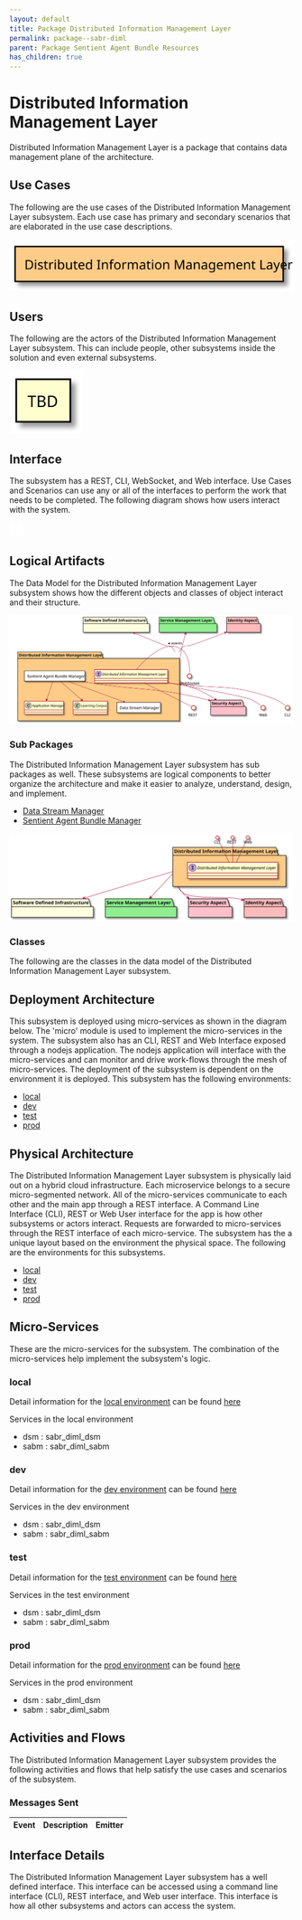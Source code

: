 ```yaml
---
layout: default
title: Package Distributed Information Management Layer
permalink: package--sabr-diml
parent: Package Sentient Agent Bundle Resources
has_children: true
---
```


# Distributed Information Management Layer

Distributed Information Management Layer is a package that contains data management plane of the architecture.



## Use Cases

The following are the use cases of the Distributed Information Management Layer subsystem. Each use case has primary and secondary scenarios
that are elaborated in the use case descriptions.



![UseCase Diagram](./usecases.svg)

## Users

The following are the actors of the Distributed Information Management Layer subsystem. This can include people, other subsystems
inside the solution and even external subsystems.



![User Interaction](./userinteraction.svg)

## Interface

The subsystem has a REST, CLI, WebSocket, and Web interface. Use Cases and Scenarios can use any or all
of the interfaces to perform the work that needs to be completed. The following  diagram shows how
users interact with the system.

![Scenario Mappings Diagram](./scenariomapping.svg)



## Logical Artifacts

The Data Model for the  Distributed Information Management Layer subsystem shows how the different objects and classes of object interact
and their structure.

![Sub Package Diagram](./subpackage.svg)

### Sub Packages

The Distributed Information Management Layer subsystem has sub packages as well. These subsystems are logical components to better
organize the architecture and make it easier to analyze, understand, design, and implement.

* [Data Stream Manager](package--sabr-diml-dsm)
* [Sentient Agent Bundle Manager](package--sabr-diml-sabm)


![Logical Diagram](./logical.svg)

### Classes

The following are the classes in the data model of the Distributed Information Management Layer subsystem.




## Deployment Architecture

This subsystem is deployed using micro-services as shown in the diagram below. The 'micro' module is
used to implement the micro-services in the system. The subsystem also has an CLI, REST and Web Interface
exposed through a nodejs application. The nodejs application will interface with the micro-services and
can monitor and drive work-flows through the mesh of micro-services. The deployment of the subsystem is
dependent on the environment it is deployed. This subsystem has the following environments:
* [local](environment--sabr-diml-local)
* [dev](environment--sabr-diml-dev)
* [test](environment--sabr-diml-test)
* [prod](environment--sabr-diml-prod)



## Physical Architecture

The Distributed Information Management Layer subsystem is physically laid out on a hybrid cloud infrastructure. Each microservice belongs
to a secure micro-segmented network. All of the micro-services communicate to each other and the main app through a
REST interface. A Command Line Interface (CLI), REST or Web User interface for the app is how other subsystems or actors
interact. Requests are forwarded to micro-services through the REST interface of each micro-service. The subsystem has
the a unique layout based on the environment the physical space. The following are the environments for this
subsystems.
* [local](environment--sabr-diml-local)
* [dev](environment--sabr-diml-dev)
* [test](environment--sabr-diml-test)
* [prod](environment--sabr-diml-prod)


## Micro-Services

These are the micro-services for the subsystem. The combination of the micro-services help implement
the subsystem's logic.


### local

Detail information for the [local environment](environment--sabr-diml-local)
can be found [here](environment--sabr-diml-local)

Services in the local environment

* dsm : sabr_diml_dsm
* sabm : sabr_diml_sabm


### dev

Detail information for the [dev environment](environment--sabr-diml-dev)
can be found [here](environment--sabr-diml-dev)

Services in the dev environment

* dsm : sabr_diml_dsm
* sabm : sabr_diml_sabm


### test

Detail information for the [test environment](environment--sabr-diml-test)
can be found [here](environment--sabr-diml-test)

Services in the test environment

* dsm : sabr_diml_dsm
* sabm : sabr_diml_sabm


### prod

Detail information for the [prod environment](environment--sabr-diml-prod)
can be found [here](environment--sabr-diml-prod)

Services in the prod environment

* dsm : sabr_diml_dsm
* sabm : sabr_diml_sabm


## Activities and Flows
The Distributed Information Management Layer subsystem provides the following activities and flows that help satisfy the use
cases and scenarios of the subsystem.




### Messages Sent

| Event | Description | Emitter |
|-------|-------------|---------|



## Interface Details
The Distributed Information Management Layer subsystem has a well defined interface. This interface can be accessed using a
command line interface (CLI), REST interface, and Web user interface. This interface is how all other
subsystems and actors can access the system.


